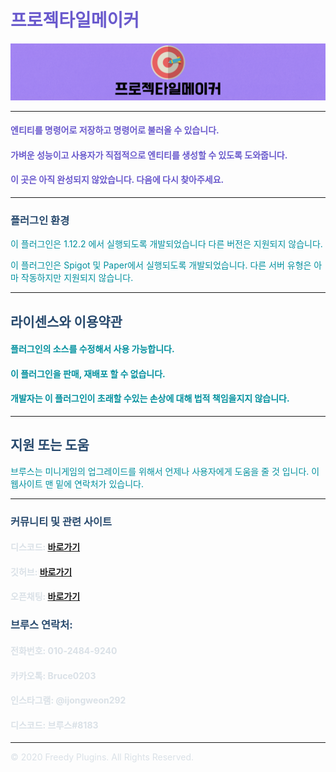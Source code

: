 # <font color='SlateBlue'>프로젝타일메이커</font>

![image](ProjectileMaker.png)

***

#### <font color='SlateBlue'>엔티티를 명령어로 저장하고 명령어로 불러올 수 있습니다.</font>

#### <font color='SlateBlue'>가벼운 성능이고 사용자가 직접적으로 엔티티를 생성할 수 있도록 도와줍니다.</font>

#### <font color='SlateBlue'>이 곳은 아직 완성되지 않았습니다. 다음에 다시 찾아주세요.</font>


***

### <font color='#27496d'>플러그인 환경</font>

<font color='#00909e'>이 플러그인은 1.12.2 에서 실행되도록 개발되었습니다 다른 버전은 지원되지 않습니다.</font>  

<font color='#00909e'>이 플러그인은 Spigot 및 Paper에서 실행되도록 개발되었습니다. 다른 서버 유형은 아마 작동하지만 지원되지 않습니다.</font>  

***

## <font color='#27496d'>라이센스와 이용약관</font>

#### <font color='#00909e'>플러그인의 소스를 수정해서 사용 가능합니다.</font>

#### <font color='#00909e'>이 플러그인을 판매, 재배포 할 수 없습니다.</font>

#### <font color='#00909e'>개발자는 이 플러그인이 초래할 수있는 손상에 대해 법적 책임을지지 않습니다.</font>

***

## <font color='#27496d'>지원 또는 도움</font>
<font color='#00909e'>브루스는 미니게임의 업그레이드를 위해서 언제나 사용자에게 도움을 줄 것 입니다. 이 웹사이트 맨 밑에 연락처가 있습니다.</font>

***

### <font color='#27496d'>커뮤니티 및 관련 사이트</font>

#### <font color='#dae1e7'>디스코드: </font> [바로가기](https://discord.gg/xej5Ut3)
#### <font color='#dae1e7'>깃허브: </font> [바로가기](https://github.com/FreedyPlugins)
#### <font color='#dae1e7'>오픈채팅: </font> [바로가기](https://open.kakao.com/o/gzol3Qeb)  


### <font color='#27496d'>브루스 연락처:</font>  

#### <font color='#dae1e7'>전화번호: 010-2484-9240</font>  
#### <font color='#dae1e7'>카카오톡: Bruce0203</font>  
#### <font color='#dae1e7'>인스타그램: @ijongweon292</font>  
#### <font color='#dae1e7'>디스코드: 브루스#8183</font>  

***

<font color='#dae1e7'>© 2020 Freedy Plugins. All Rights Reserved.</font>
